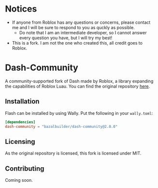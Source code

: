 # Notices
* If anyone from Roblox has any questions or concerns, please contact me and I will be sure to respond to you as quckly as possible.
    * Do note that I am an intermediate developer, so I cannot answer every question you have, but I will try my best!
* This is a fork. I am not the one who created this, all credit goes to Roblox.

# Dash-Community
A community-supported fork of Dash made by Roblox, a library expanding the capabilities of Roblox Luau. You can find the original repository [here](https://github.com/Roblox/dash).

## Installation
Flash can be installed by using Wally. Put the following in your `wally.toml`:
```toml
[dependencies]
dash-community = "bazalbuilder/dash-community@2.0.0"
```

## Licensing
As the original repository is licensed, this fork is licensed under MIT.

## Contributing
Coming soon.
